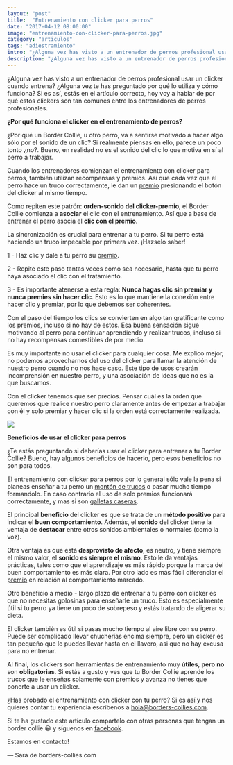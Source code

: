 ```yaml
---
layout: "post"
title:  "Entrenamiento con clicker para perros"
date: "2017-04-12 08:00:00"
image: "entrenamiento-con-clicker-para-perros.jpg"
category: "articulos"
tags: "adiestramiento"
intro: "¿Alguna vez has visto a un entrenador de perros profesional usar un clicker cuando entrena a perros? Alguna vez te has preguntado por qué lo utiliza y cómo funciona?..."
description: "¿Alguna vez has visto a un entrenador de perros profesional usar un clicker cuando entrena a perros? Alguna vez te has preguntado por qué lo utiliza y cómo funciona? Si es así, estás en el artículo correcto, hoy voy a hablar de por qué estos clickers son tan comunes entre los entrenadores de perros profesionales."
---
```


¿Alguna vez has visto a un entrenador de perros profesional usar un clicker cuando entrena? ¿Alguna vez te has preguntado por qué lo utiliza y cómo funciona? Si es así, estás en el artículo correcto, hoy voy a hablar de por qué estos clickers son tan comunes entre los entrenadores de perros profesionales.

 **¿Por qué funciona el clicker en el entrenamiento de perros?**

¿Por qué un Border Collie, u otro perro, va a sentirse motivado a hacer algo sólo por el sonido de un clic? Si realmente piensas en ello, parece un poco tonto ¿no?. Bueno, en realidad no es el sonido del clic lo que motiva en sí al perro a trabajar.

Cuando los entrenadores comienzan el entrenamiento con clicker para perros, también utilizan recompensas y premios. Así que cada vez que el perro hace un truco correctamente, le dan un [premio](http://marketing.net.zooplus.es/ts/i3811177/tsc?amc=con.zooplus.268576.280776.9541&smc=280776&rmd=2&trg=http%3A%2F%2Fwww.zooplus.es%2F-326860%2Fshop%2F%252B5PRESAFF%2F) presionando el botón del clicker al mismo tiempo.

Como repiten este patrón: **orden-sonido del clicker-premio**, el Border Collie comienza a **asociar** el clic con el entrenamiento. Así que a base de entrenar el perro asocia el **clic con el premio**.

La sincronización es crucial para entrenar a tu perro.
Si tu perro está haciendo un truco impecable por primera vez. ¡Hazselo saber!

1 - Haz clic y dale a tu perro su [premio](http://marketing.net.zooplus.es/ts/i3811177/tsc?amc=con.zooplus.268576.280776.9541&smc=280776&rmd=2&trg=http%3A%2F%2Fwww.zooplus.es%2F-326860%2Fshop%2F%252B5PRESAFF%2F).

2 - Repite este paso tantas veces como sea necesario, hasta que tu perro haya asociado el clic con el tratamiento.

3 - Es importante atenerse a esta regla: **Nunca hagas clic sin premiar y nunca premies sin hacer clic**. Esto es lo que mantiene la conexión entre hacer clic y premiar, por lo que debemos ser coherentes.

Con el paso del tiempo los clics se convierten en algo tan gratificante como los premios, incluso si no hay de estos. Esa buena sensación sigue motivando al perro para continuar aprendiendo y realizar trucos, incluso si no hay recompensas comestibles de por medio.

Es muy importante no usar el clicker para cualquier cosa. Me explico mejor, no podemos aprovecharnos del uso del clicker para llamar la atención de nuestro perro cuando no nos hace caso. Este tipo de usos crearán incomprensión en nuestro perro, y una asociación de ideas que no es la que buscamos.

Con el clicker tenemos que ser precios. Pensar cuál es la orden que queremos que realice nuestro perro claramente antes de empezar a trabajar con él y solo premiar y hacer clic si la orden está correctamente realizada.

![](https://s3-us-west-2.amazonaws.com/notion-static/ce86872cb00f4bb8829dba79f0e5c8ae/4-juguetes-caseros-para-perros.jpg)

 **Beneficios de usar el clicker para perros**

¿Te estás preguntando si deberías usar el clicker para entrenar a tu Border Collie?
Bueno, hay algunos beneficios de hacerlo, pero esos beneficios no son para todos.

El entrenamiento con clicker para perros por lo general sólo vale la pena si planeas enseñar a tu perro un <a href="{{ site.url }}/border-collie-adiestramiento/">montón de trucos</a> o pasar mucho tiempo formandolo. En caso contrario el uso de solo premios funcionará correctamente, y mas si son <a href="{{ site.url }}/recetas-caseras-para-perros-galletas-de-manzana/">galletas caseras</a>.

El principal **beneficio** del clicker es que se trata de un **método positivo** para indicar el **buen comportamiento**. Además, el **sonido** del clicker tiene la ventaja de **destacar** entre otros sonidos ambientales o normales (como la voz).

Otra ventaja es que está **desprovisto de afecto**, es neutro, y tiene siempre el mismo valor, el **sonido es siempre el mismo**. Esto le da ventajas prácticas, tales como que el aprendizaje es más rápido porque la marca del buen comportamiento es más clara. Por otro lado es más fácil diferenciar el [premio](http://marketing.net.zooplus.es/ts/i3811177/tsc?amc=con.zooplus.268576.280776.9541&smc=280776&rmd=2&trg=http%3A%2F%2Fwww.zooplus.es%2F-326860%2Fshop%2F%252B5PRESAFF%2F) en relación al comportamiento marcado.

Otro beneficio a medio - largo plazo de entrenar a tu perro con clicker es que no necesitas golosinas para enseñarle un truco. Esto es especialmente útil si tu perro ya tiene un poco de sobrepeso y estás tratando de aligerar su dieta.

El clicker también es útil si pasas mucho tiempo al aire libre con su perro. Puede ser complicado llevar chucherías encima siempre, pero un clicker es tan pequeño que lo puedes llevar hasta en el llavero, asi que no hay excusa para no entrenar.

Al final, los clickers son herramientas de entrenamiento muy **útiles**, **pero** **no** son
**obligatorias**. Si estás a gusto y ves que tu Border Collie aprende los trucos que le enseñas solamente con premios y avanza no tienes que ponerte a usar un clicker.

¿Has probado el entrenamiento con clicker con tu perro? Si es así y nos quieres contar tu experiencia escríbenos a hola@borders-collies.com.

Si te ha gustado este artículo compartelo con otras personas que tengan un border collie 😀 y síguenos en <a href="https://www.facebook.com/borderscolliescom/">facebook</a>.

Estamos en contacto!

— Sara de borders-collies.com
